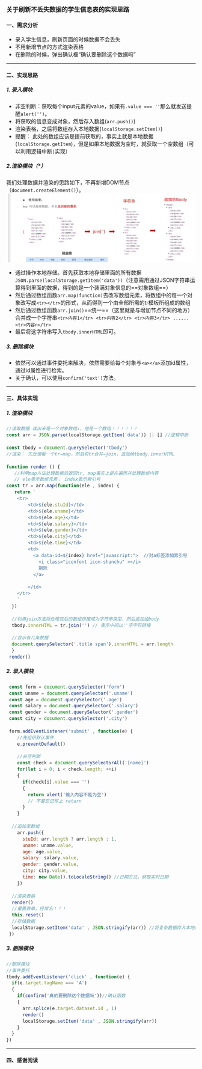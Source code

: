 ### 关于刷新不丢失数据的学生信息表的实现思路

#### 一、需求分析  
* 录入学生信息，刷新页面的时候数据不会丢失
* 不用新增节点的方式渲染表格
* 在删除的时候，弹出确认框“确认要删除这个数据吗”
---
#### 二、实现思路
##### 1. 录入模块
* 非空判断：获取每个input元素的value，如果有```.value === ''```那么就发送提醒```alert('')```。
* 将获取的信息变成对象，然后存入数组(```arr.push()```)
* 渲染表格，之后将数组存入本地数据(```localStorage.setItem()```)
* 提醒： 此处的数组应该是提前获取的，事实上就是本地数据(```localStorage.getItem```)，但是如果本地数据为空时，就获取一个空数组（可以利用逻辑中断```|```实现）
  
##### 2.渲染模块（*）
我们处理数据并渲染的思路如下，不再新增DOM节点（```document.createElement()```）。
<img src="./微信图片_20240515224629.png"/>
* 通过操作本地存储。首先获取本地存储里面的所有数据
```JSON.parse(localStorage.getItem('data'))```（注意需用通过JSON字符串运算得到里面的数据，得到的是一个装满对象信息的==对象数组==）
* 然后通过数组函数```arr.map(function)```去改写数组元素，将数组中的每一个对象改写成```<tr></tr>```的形式，从而得到一个由全部所需的tr模板所组成的数组
* 然后通过数组函数```arr.join()```==统一==（这里就是与增加节点不同的地方）合并成一个字符串```<tr>内容1</tr> <tr>内容2</tr> <tr>内容3</tr> ...... <tr>内容n</tr>```
* 最后将这字符串写入```tbody.innerHTML```即可。

##### 3. 删除模块
* 依然可以通过事件委托来解决，依然需要给每个对象与```<a></a>```添加id属性，通过id属性进行检索。
* 关于确认，可以使用```confirm('text')```方法。

---
#### 三、具体实现
##### 1. 渲染模块
```Javascript
//读取数据 读出来是一个对象数组↓，他是一个数组！！！！！！
const arr = JSON.parse(localStorage.getItem('data')) || [] //逻辑中断

const tbody = document.querySelector('tbody')
//渲染： 先处理每一个tr→map，然后将tr合并→join，追加给tbody.innerHTML

function render () {
   //利用map方法处理数据后返回tr, map事实上是在遍历并处理数组内容
   // ele表示数组元素； index表示索引号
const tr = arr.map(function(ele , index) {
   return `
    <tr>
        <td>${ele.stuId}</td>
        <td>${ele.uname}</td>
        <td>${ele.age}</td>
        <td>${ele.salary}</td>
        <td>${ele.gender}</td>
        <td>${ele.city}</td>
        <td>${ele.time}</td>
        <td>
          <a data-id=${index} href="javascript:">  //对a标签添加索引号
            <i class="iconfont icon-shanchu" ></i>
            删除
          </a>
          
        </td>
    </tr>
    `
  })

  //利用join方法将处理完后的数组拼接成为字符串类型，然后追加给body
  tbody.innerHTML = tr.join('') // 表示中间以''空字符链接

  //显示有几条数据
  document.querySelector('.title span').innerHTML = arr.length
  }
 render()
```

##### 2. 录入模块
```Javascript
 const form = document.querySelector('form')
 const uname = document.querySelector('.uname')
 const age = document.querySelector('.age')
 const salary = document.querySelector('.salary')
 const gender = document.querySelector('.gender')
 const city = document.querySelector('.city')

 form.addEventListener('submit' , function(e) {
    //先组织默认事件
    e.preventDefault()

    //非空判断
    const check = document.querySelectorAll('[name]')
    for(let i = 0; i < check.length; ++i)
    {
      if(check[i].value === '')
      {
        return alert('输入内容不能为空')
        // 不要忘记写上 return
      }
    }

  //追加至数组
    arr.push({
      stuId: arr.length ? arr.length : 1,
      uname: uname.value,
      age: age.value,
      salary: salary.value,
      gender: gender.value,
      city: city.value,
      time: new Date().toLocaleString() //日期方法，获取实时日期
    })
    
  //渲染表格
  render()
  //重置表单，经常忘！！！
  this.reset()
  //存储数据
  localStorage.setItem('data' , JSON.stringify(arr)) //将复杂数据存入本地的时候，需要利用JSON.stringify()函数，将复杂数据转化成字符串之后再存入本地。
 })
```

##### 3. 删除模块
```Javascript
//删除模块
//事件委托
tbody.addEventListener('click' , function(e) {
  if(e.target.tagName === 'A')
  {
    if(confirm('真的要删除这个数据吗'))//确认函数
    {
      arr.splice(e.target.dataset.id , 1)
      render()
      localStorage.setItem('data' , JSON.stringify(arr))
    }
  }
})
```

---
#### 四、感谢阅读
